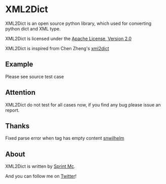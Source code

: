 # XML2Dict

XML2Dict is an open source python library, which used for converting python dict and XML type.

XML2Dict is licensed under the [Apache License, Version 2.0](http://www.apache.org/licenses/LICENSE-2.0.html)

XML2Dict is inspired from Chen Zheng's [xml2dict](http://github.com/nkchenz/xml2dict/tree)


## Example

Please see source test case


## Attention

XML2Dict do not test for all cases now, if you find any bug please issue an report.

## Thanks
Fixed parse error when tag has empty content [snwilhelm](https://gist.github.com/1209773)


## About

XML2Dict is written by [Sprint Mc](https://github.com/mcspring).

And you can follow me on [Twitter](http://twitter.com/mcspring)!
